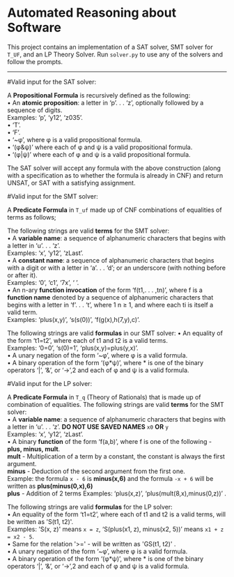 # Automated Reasoning about Software #

This project contains an implementation of a SAT solver, SMT solver for `T_UF`, and an LP Theory Solver. Run 
`solver.py` to use any of the solvers and follow the prompts.

***
#Valid input for the SAT solver:

A  **Propositional Formula** is recursively defined as the following:<br/>
• An **atomic proposition**: a letter in ‘p’. . . ‘z’, optionally followed by a sequence of
digits.<br/>
Examples: ‘p’, ‘y12’, ‘z035’.<br/>
• ‘T’.<br/>
• ‘F’.<br/>
• ‘~φ’, where φ is a valid propositional formula.<br/>
• ‘(φ&ψ)’ where each of φ and ψ is a valid propositional formula.<br/>
• ‘(φ|ψ)’ where each of φ and ψ is a valid propositional formula.<br/>

The SAT solver will accept any formula with the above construction 
(along with a specification as to whether the formula is already in CNF) and return UNSAT, or SAT with a satisfying assignment.<br/>

#Valid input for the SMT solver:

A  **Predicate Formula** in `T_uf` made up of CNF combinations of equalities of terms as follows;

 The following strings are valid **terms** for the SMT solver:<br/>
• A **variable name**: a sequence of alphanumeric characters that begins with a letter
in ‘u’. . . ‘z’.<br/>
Examples: ‘x’, ‘y12’, ‘zLast’.<br/>
• A **constant name**: a sequence of alphanumeric characters that begins with a digit
or with a letter in ‘a’. . . ‘d’; or an underscore (with nothing before or after it).<br/>
Examples: ‘0’, ‘c1’, ‘7x’, ‘ ’.<br/>
• An n-ary **function invocation** of the form ‘f(t1,. . . ,tn)’, where f is a **function
name** denoted by a sequence of alphanumeric characters that begins with a letter
in ‘f’. . . ‘t’, where 1 n ≥ 1, and where each ti
is itself a valid term.<br/>
Examples: ‘plus(x,y)’, ‘s(s(0))’, ‘f(g(x),h(7,y),c)’.<br/>

The following strings are valid **formulas** in our SMT solver:
• An equality of the form ‘t1=t2’, where each of t1 and t2 is a valid terms.<br/>
Examples: ‘0=0’, ‘s(0)=1’, ‘plus(x,y)=plus(y,x)’.<br/>
• A unary negation of the form ‘~φ’, where φ is a valid formula.<br/>
• A binary operation of the form ‘(φ*ψ)’, where * is one of the binary operators
‘|’, ‘&’, or ‘→’,2 and each of φ and ψ is a valid formula.<br/>

#Valid input for the LP solver:

A  **Predicate Formula** in `T_q` (Theory of Rationals) that is made up of combination of equalities.
 The following strings are valid **terms** for the SMT solver:<br/>
• A **variable name**: a sequence of alphanumeric characters that begins with a letter
in ‘u’. . . ‘z’. **DO NOT USE SAVED NAMES** `x0` **OR** `y`<br/>
Examples: ‘x’, ‘y12’, ‘zLast’.<br/>
• A binary **function** of the form ‘f(a,b)’, where f is one of the following - 
 **plus, minus, mult**.<br/>
**mult** - Multiplication of a term by a constant, the constant is always the first argument. <br/> 
**minus** - Deduction of the second argument from the first one. <br/>
Example: the formula  `x - 6` is **minus(x,6)** and the formula `-x + 6` will be written as **plus(minus(0,x),6)**<br/>
**plus** - Addition of 2 terms
Examples: ‘plus(x,z)’, ‘plus(mult(8,x),minus(0,z))’ .<br/>

The following strings are valid **formulas** for the LP solver: <br/>
• An equality of the form ‘t1=t2’, where each of t1 and t2 is a valid terms, will be written as 'S(t1, t2)'.<br/>
Examples: 'S(x, z)' means `x = z`, ‘S(plus(x1, z), minus(x2, 5))’ means `x1 + z = x2 - 5`.<br/>
• Same for the relation '>=' - will be written as 'GS(t1, t2)' .<br/>
• A unary negation of the form ‘~φ’, where φ is a valid formula.<br/>
• A binary operation of the form ‘(φ*ψ)’, where * is one of the binary operators
‘|’, ‘&’, or ‘→’,2 and each of φ and ψ is a valid formula.<br/>
